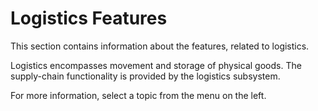 # Logistics Features

This section contains information about the features, related to logistics.

Logistics encompasses movement and storage of physical goods.
The supply-chain functionality is provided by the logistics subsystem.

For more information, select a topic from the menu on the left.